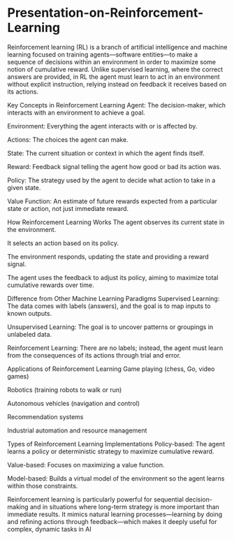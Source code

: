 # Presentation-on-Reinforcement-Learning

Reinforcement learning (RL) is a branch of artificial intelligence and machine learning focused on training agents—software entities—to make a sequence of decisions within an environment in order to maximize some notion of cumulative reward. Unlike supervised learning, where the correct answers are provided, in RL the agent must learn to act in an environment without explicit instruction, relying instead on feedback it receives based on its actions.

Key Concepts in Reinforcement Learning
Agent: The decision-maker, which interacts with an environment to achieve a goal.

Environment: Everything the agent interacts with or is affected by.

Actions: The choices the agent can make.

State: The current situation or context in which the agent finds itself.

Reward: Feedback signal telling the agent how good or bad its action was.

Policy: The strategy used by the agent to decide what action to take in a given state.

Value Function: An estimate of future rewards expected from a particular state or action, not just immediate reward.

How Reinforcement Learning Works
The agent observes its current state in the environment.

It selects an action based on its policy.

The environment responds, updating the state and providing a reward signal.

The agent uses the feedback to adjust its policy, aiming to maximize total cumulative rewards over time.

Difference from Other Machine Learning Paradigms
Supervised Learning: The data comes with labels (answers), and the goal is to map inputs to known outputs.

Unsupervised Learning: The goal is to uncover patterns or groupings in unlabeled data.

Reinforcement Learning: There are no labels; instead, the agent must learn from the consequences of its actions through trial and error.

Applications of Reinforcement Learning
Game playing (chess, Go, video games)

Robotics (training robots to walk or run)

Autonomous vehicles (navigation and control)

Recommendation systems

Industrial automation and resource management

Types of Reinforcement Learning Implementations
Policy-based: The agent learns a policy or deterministic strategy to maximize cumulative reward.

Value-based: Focuses on maximizing a value function.

Model-based: Builds a virtual model of the environment so the agent learns within those constraints.

Reinforcement learning is particularly powerful for sequential decision-making and in situations where long-term strategy is more important than immediate results. It mimics natural learning processes—learning by doing and refining actions through feedback—which makes it deeply useful for complex, dynamic tasks in AI
